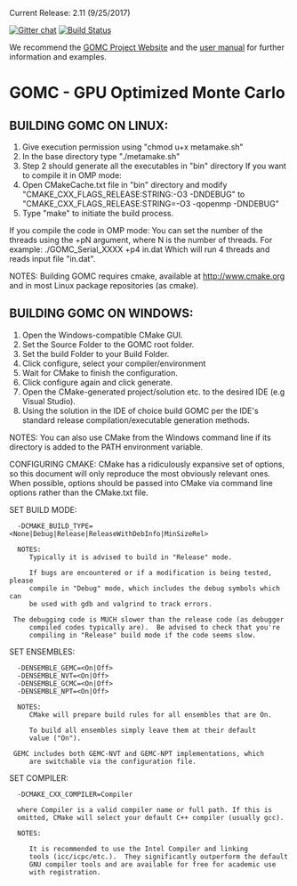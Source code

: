 Current Release: 2.11 (9/25/2017)

[![Gitter chat](https://badges.gitter.im/gitterHQ/gitter.png)](https://gitter.im/GOMC_WSU/Lobby?utm_source=share-link&utm_medium=link&utm_campaign=share-link)
[![Build Status](https://travis-ci.org/GOMC-WSU/GOMC.svg?branch=master)](https://travis-ci.org/GOMC-WSU/GOMC)

We recommend the [GOMC Project Website](http://gomc.eng.wayne.edu/ "GOMC Website") and the [user manual](http://gomc.eng.wayne.edu/GOMC_files/GOMC_Manual.pdf "User Manual") for further information and examples.

GOMC - GPU Optimized Monte Carlo
============

BUILDING GOMC ON LINUX:
----------------
   1. Give execution permission using "chmod u+x metamake.sh"
   2. In the base directory type "./metamake.sh"
   3. Step 2 should generate all the executables in "bin" directory
   If you want to compile it in OMP mode:
   4. Open CMakeCache.txt file in "bin" directory and modify
      "CMAKE_CXX_FLAGS_RELEASE:STRING:-O3 -DNDEBUG"
      to "CMAKE_CXX_FLAGS_RELEASE:STRING=-O3 -qopenmp -DNDEBUG"
   5. Type "make" to initiate the build process.

   If you compile the code in OMP mode:
   You can set the number of the threads using the +pN argument, where N is the number of threads.
   For example:
      ./GOMC_Serial_XXXX +p4 in.dat
      Which will run 4 threads and reads input file "in.dat".

   NOTES:
      Building GOMC requires cmake, available at http://www.cmake.org and
      in most Linux package repositories (as cmake).

BUILDING GOMC ON WINDOWS:
-----------------
   1. Open the Windows-compatible CMake GUI.
   2. Set the Source Folder to the GOMC root folder.
   3. Set the build Folder to your Build Folder.
   4. Click configure, select your compiler/environment
   5. Wait for CMake to finish the configuration.
   6. Click configure again and click generate.
   7. Open the CMake-generated project/solution etc. to the desired IDE
      (e.g Visual Studio).
   8. Using the solution in the IDE of choice build GOMC per the IDE's
      standard release compilation/executable generation methods.

   NOTES:
      You can also use CMake from the Windows command line if its directory is
      added to the PATH environment variable.

CONFIGURING CMAKE:
   CMake has a ridiculously expansive set of options, so this document will
   only reproduce the most obviously relevant ones.
   When possible, options should be passed into CMake via command line options
   rather than the CMake.txt file.

   SET BUILD MODE:

      -DCMAKE_BUILD_TYPE=<None|Debug|Release|ReleaseWithDebInfo|MinSizeRel>

      NOTES:
         Typically it is advised to build in "Release" mode.

      	 If bugs are encountered or if a modification is being tested, please
      	 compile in "Debug" mode, which includes the debug symbols which can
      	 be used with gdb and valgrind to track errors.

	 The debugging code is MUCH slower than the release code (as debugger
      	 compiled codes typically are).  Be advised to check that you're
      	 compiling in "Release" build mode if the code seems slow.

   SET ENSEMBLES:

      -DENSEMBLE_GEMC=<On|Off>
      -DENSEMBLE_NVT=<On|Off>
      -DENSEMBLE_GCMC=<On|Off>
      -DENSEMBLE_NPT=<On|Off>

      NOTES:
         CMake will prepare build rules for all ensembles that are On.

      	 To build all ensembles simply leave them at their default
      	 value ("On").

	 GEMC includes both GEMC-NVT and GEMC-NPT implementations, which
      	 are switchable via the configuration file.

   SET COMPILER:

      -DCMAKE_CXX_COMPILER=Compiler

      where Compiler is a valid compiler name or full path. If this is
      omitted, CMake will select your default C++ compiler (usually gcc).

      NOTES:

         It is recommended to use the Intel Compiler and linking
      	 tools (icc/icpc/etc.).  They significantly outperform the default
      	 GNU compiler tools and are available for free for academic use
      	 with registration.
